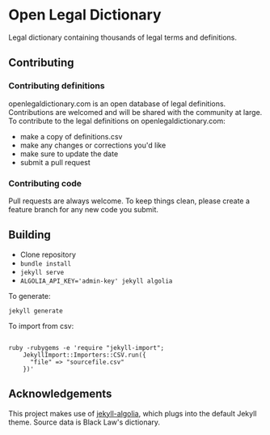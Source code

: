 # Open Legal Dictionary

Legal dictionary containing thousands of legal terms and definitions.

## Contributing

### Contributing definitions

openlegaldictionary.com is an open database of legal definitions. Contributions are welcomed and will be shared with the community at large. To contribute to the legal definitions on openlegaldictionary.com:

- make a copy of definitions.csv
- make any changes or corrections you'd like
- make sure to update the date
- submit a pull request

### Contributing code

Pull requests are always welcome. To keep things clean, please create a feature branch for any new code you submit.

## Building

- Clone repository
- `bundle install`
- `jekyll serve`
- `ALGOLIA_API_KEY='admin-key' jekyll algolia`

To generate:

`jekyll generate`

To import from csv:

~~~~

ruby -rubygems -e 'require "jekyll-import";
    JekyllImport::Importers::CSV.run({
      "file" => "sourcefile.csv"
    })'
~~~~

## Acknowledgements

This project makes use of [jekyll-algolia][1], which plugs into the default Jekyll theme. Source data is Black Law's dictionary.

[1]: https://community.algolia.com/jekyll-algolia/
